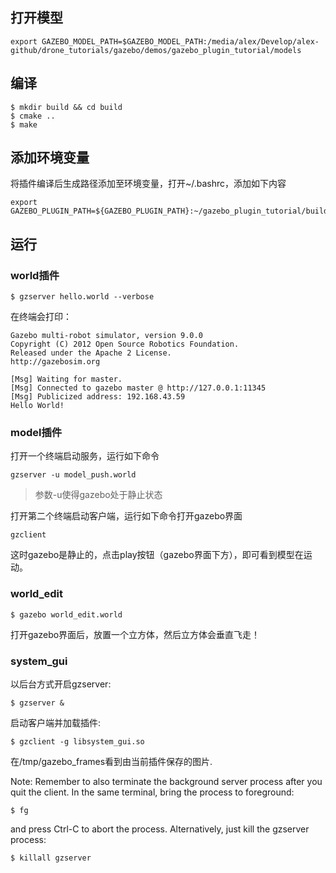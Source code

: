 
## 打开模型
```shell
export GAZEBO_MODEL_PATH=$GAZEBO_MODEL_PATH:/media/alex/Develop/alex-github/drone_tutorials/gazebo/demos/gazebo_plugin_tutorial/models
```


## 编译
```shell
$ mkdir build && cd build
$ cmake ..
$ make
```

## 添加环境变量
将插件编译后生成路径添加至环境变量，打开~/.bashrc，添加如下内容
```shell
export GAZEBO_PLUGIN_PATH=${GAZEBO_PLUGIN_PATH}:~/gazebo_plugin_tutorial/build
```


## 运行
### world插件
```shell
$ gzserver hello.world --verbose
```
在终端会打印：
```shell
Gazebo multi-robot simulator, version 9.0.0
Copyright (C) 2012 Open Source Robotics Foundation.
Released under the Apache 2 License.
http://gazebosim.org

[Msg] Waiting for master.
[Msg] Connected to gazebo master @ http://127.0.0.1:11345
[Msg] Publicized address: 192.168.43.59
Hello World!
```
### model插件
打开一个终端启动服务，运行如下命令
```shell
gzserver -u model_push.world
```
> 参数-u使得gazebo处于静止状态

打开第二个终端启动客户端，运行如下命令打开gazebo界面
```shell
gzclient
```
这时gazebo是静止的，点击play按钮（gazebo界面下方），即可看到模型在运动。

### world_edit
```shell
$ gazebo world_edit.world
```
打开gazebo界面后，放置一个立方体，然后立方体会垂直飞走！


### system_gui
以后台方式开启gzserver:
```shell
$ gzserver &
```
启动客户端并加载插件:
```shell
$ gzclient -g libsystem_gui.so
```
在/tmp/gazebo_frames看到由当前插件保存的图片.

Note: Remember to also terminate the background server process after you quit the client. In the same terminal, bring the process to foreground:
```shell
$ fg
```
and press Ctrl-C to abort the process. Alternatively, just kill the gzserver process:
```shell
$ killall gzserver
````
